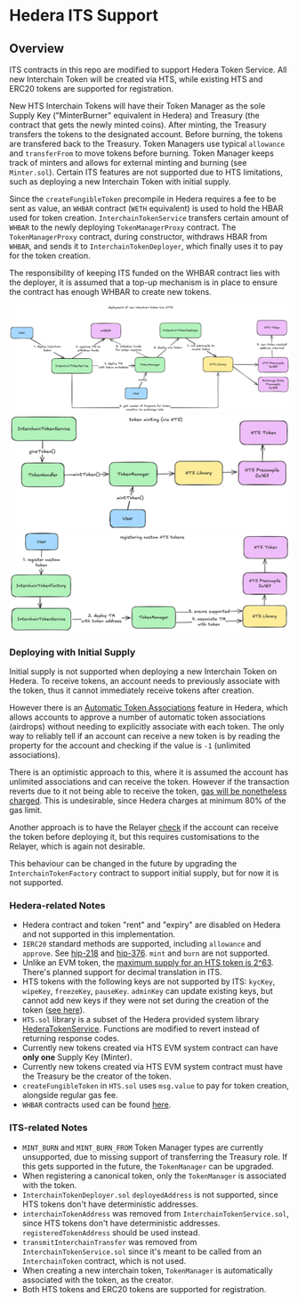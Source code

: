 # Hedera ITS Support

## Overview

ITS contracts in this repo are modified to support Hedera Token Service. All new Interchain Token will be created via HTS, while existing HTS and ERC20 tokens are supported for registration.

New HTS Interchain Tokens will have their Token Manager as the sole Supply Key ("MinterBurner" equivalent in Hedera) and Treasury (the contract that gets the newly minted coins). After minting, the Treasury transfers the tokens to the designated account. Before burning, the tokens are transfered back to the Treasury. Token Managers use typical `allowance` and `transferFrom` to move tokens before burning. Token Manager keeps track of minters and allows for external minting and burning (see `Minter.sol`). Certain ITS features are not supported due to HTS limitations, such as deploying a new Interchain Token with initial supply.

Since the `createFungibleToken` precompile in Hedera requires a fee to be sent as value, an `WHBAR` contract (`WETH` equivalent) is used to hold the HBAR used for token creation. `InterchainTokenService` transfers certain amount of `WHBAR` to the newly deploying `TokenManagerProxy` contract. The `TokenManagerProxy` contract, during constructor, withdraws HBAR from `WHBAR`, and sends it to `InterchainTokenDeployer`, which finally uses it to pay for the token creation.

The responsibility of keeping ITS funded on the WHBAR contract lies with the deployer, it is assumed that a top-up mechanism is in place to ensure the contract has enough WHBAR to create new tokens.

![Deploy New Interchain Token Flow](./diagrams/deploy_interchain_token.png)
![Mint Native Interchain Token](./diagrams/native_token_minting.png)
![Register Custom HTS Token](./diagrams/register_custom_hts_token.png)

### Deploying with Initial Supply

Initial supply is not supported when deploying a new Interchain Token on Hedera. To receive tokens, an account needs to previously associate with the token, thus it cannot immediately receive tokens after creation.

However there is an [Automatic Token Associations](https://docs.hedera.com/hedera/core-concepts/accounts/account-properties#automatic-token-associations) feature in Hedera, which allows accounts to approve a number of automatic token associations (airdrops) without needing to explicitly associate with each token. The only way to reliably tell if an account can receive a new token is by reading the property for the account and checking if the value is `-1` (unlimited associations).

There is an optimistic approach to this, where it is assumed the account has unlimited associations and can receive the token. However if the transaction reverts due to it not being able to receive the token, [gas will be nonetheless charged](https://docs.hedera.com/hedera/core-concepts/smart-contracts/gas-and-fees). This is undesirable, since Hedera charges at minimum 80% of the gas limit.

Another approach is to have the Relayer [check](https://docs.hedera.com/hedera/sdks-and-apis/rest-api/accounts#get-api-v1-accounts-idoraliasorevmaddress) if the account can receive the token before deploying it, but this requires customisations to the Relayer, which is again not desirable.

This behaviour can be changed in the future by upgrading the `InterchainTokenFactory` contract to support initial supply, but for now it is not supported.

### Hedera-related Notes

- Hedera contract and token "rent" and "expiry" are disabled on Hedera and not supported in this implementation.
- `IERC20` standard methods are supported, including `allowance` and `approve`. See [hip-218](https://hips.hedera.com/hip/hip-218) and [hip-376](https://hips.hedera.com/hip/hip-376). `mint` and `burn` are not supported.
- Unlike an EVM token, the [maximum supply for an HTS token is 2^63](https://docs.hedera.com/hedera/sdks-and-apis/sdks/token-service/define-a-token#token-properties). There's planned support for decimal translation in ITS.
- HTS tokens with the following keys are not supported by ITS: `kycKey`, `wipeKey`, `freezeKey`, `pauseKey`. `adminKey` can update existing keys, but cannot add new keys if they were not set during the creation of the token ([see here](https://docs.hedera.com/hedera/sdks-and-apis/sdks/token-service/update-a-token)).
- `HTS.sol` library is a subset of the Hedera provided system library [HederaTokenService](https://github.com/hashgraph/hedera-smart-contracts/blob/bc3a549c0ca062c51b0045fd1916fdaa0558a360/contracts/system-contracts/hedera-token-service/HederaTokenService.sol). Functions are modified to revert instead of returning response codes.
- Currently new tokens created via HTS EVM system contract can have **only one** Supply Key (Minter).
- Currently new tokens created via HTS EVM system contract must have the Treasury be the creator of the token.
- `createFungibleToken` in `HTS.sol` uses `msg.value` to pay for token creation, alongside regular gas fee.
- `WHBAR` contracts used can be found [here](https://docs.hedera.com/hedera/core-concepts/smart-contracts/wrapped-hbar-whbar#contract-deployments).

### ITS-related Notes

- `MINT_BURN` and `MINT_BURN_FROM` Token Manager types are currently unsupported, due to missing support of transferring the Treasury role. If this gets supported in the future, the `TokenManager` can be upgraded.
- When registering a canonical token, only the `TokenManager` is associated with the token.
- `InterchainTokenDeployer.sol` `deployedAddress` is not supported, since HTS tokens don't have deterministic addresses.
- `interchainTokenAddress` was removed from `InterchainTokenService.sol`, since HTS tokens don't have deterministic addresses. `registeredTokenAddress` should be used instead.
- `transmitInterchainTransfer` was removed from `InterchainTokenService.sol` since it's meant to be called from an `InterchainToken` contract, which is not used.
- When creating a new interchain token, `TokenManager` is automatically associated with the token, as the creator.
- Both HTS tokens and ERC20 tokens are supported for registration.

